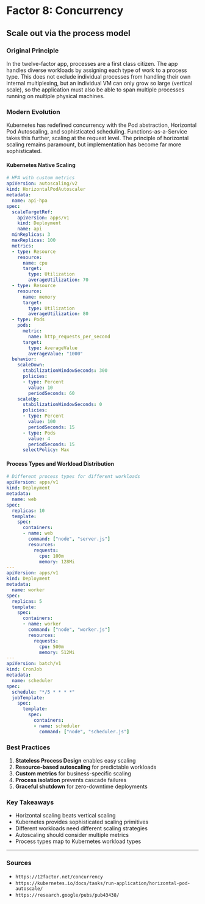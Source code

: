 # Factor 8: Concurrency

## Scale out via the process model

### Original Principle

In the twelve-factor app, processes are a first class citizen. The app handles diverse workloads by assigning each type of work to a process type. This does not exclude individual processes from handling their own internal multiplexing, but an individual VM can only grow so large (vertical scale), so the application must also be able to span multiple processes running on multiple physical machines.

### Modern Evolution

Kubernetes has redefined concurrency with the Pod abstraction, Horizontal Pod Autoscaling, and sophisticated scheduling. Functions-as-a-Service takes this further, scaling at the request level. The principle of horizontal scaling remains paramount, but implementation has become far more sophisticated.

#### Kubernetes Native Scaling

```yaml
# HPA with custom metrics
apiVersion: autoscaling/v2
kind: HorizontalPodAutoscaler
metadata:
  name: api-hpa
spec:
  scaleTargetRef:
    apiVersion: apps/v1
    kind: Deployment
    name: api
  minReplicas: 3
  maxReplicas: 100
  metrics:
  - type: Resource
    resource:
      name: cpu
      target:
        type: Utilization
        averageUtilization: 70
  - type: Resource
    resource:
      name: memory
      target:
        type: Utilization
        averageUtilization: 80
  - type: Pods
    pods:
      metric:
        name: http_requests_per_second
      target:
        type: AverageValue
        averageValue: "1000"
  behavior:
    scaleDown:
      stabilizationWindowSeconds: 300
      policies:
      - type: Percent
        value: 10
        periodSeconds: 60
    scaleUp:
      stabilizationWindowSeconds: 0
      policies:
      - type: Percent
        value: 100
        periodSeconds: 15
      - type: Pods
        value: 4
        periodSeconds: 15
      selectPolicy: Max
```

#### Process Types and Workload Distribution

```yaml
# Different process types for different workloads
apiVersion: apps/v1
kind: Deployment
metadata:
  name: web
spec:
  replicas: 10
  template:
    spec:
      containers:
      - name: web
        command: ["node", "server.js"]
        resources:
          requests:
            cpu: 100m
            memory: 128Mi
---
apiVersion: apps/v1
kind: Deployment
metadata:
  name: worker
spec:
  replicas: 5
  template:
    spec:
      containers:
      - name: worker
        command: ["node", "worker.js"]
        resources:
          requests:
            cpu: 500m
            memory: 512Mi
---
apiVersion: batch/v1
kind: CronJob
metadata:
  name: scheduler
spec:
  schedule: "*/5 * * * *"
  jobTemplate:
    spec:
      template:
        spec:
          containers:
          - name: scheduler
            command: ["node", "scheduler.js"]
```

### Best Practices

1. **Stateless Process Design** enables easy scaling
2. **Resource-based autoscaling** for predictable workloads
3. **Custom metrics** for business-specific scaling
4. **Process isolation** prevents cascade failures
5. **Graceful shutdown** for zero-downtime deployments

### Key Takeaways

- Horizontal scaling beats vertical scaling
- Kubernetes provides sophisticated scaling primitives
- Different workloads need different scaling strategies
- Autoscaling should consider multiple metrics
- Process types map to Kubernetes workload types

---

### Sources

- `https://12factor.net/concurrency`
- `https://kubernetes.io/docs/tasks/run-application/horizontal-pod-autoscale/`
- `https://research.google/pubs/pub43438/`